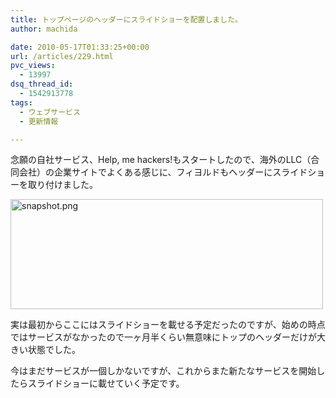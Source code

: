 ```yaml
---
title: トップページのヘッダーにスライドショーを配置しました。
author: machida

date: 2010-05-17T01:33:25+00:00
url: /articles/229.html
pvc_views:
  - 13997
dsq_thread_id:
  - 1542913778
tags:
  - ウェブサービス
  - 更新情報

---
```

念願の自社サービス、Help, me hackers!もスタートしたので、海外のLLC（合同会社）の企業サイトでよくある感じに、フィヨルドもヘッダーにスライドショーを取り付けました。


  <img src="http://farm4.static.flickr.com/3309/4613318967_13f5835b52.jpg" width="500" height="176" alt="snapshot.png" />


実は最初からここにはスライドショーを載せる予定だったのですが、始めの時点ではサービスがなかったので一ヶ月半くらい無意味にトップのヘッダーだけが大きい状態でした。

今はまだサービスが一個しかないですが、これからまた新たなサービスを開始したらスライドショーに載せていく予定です。
